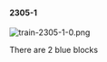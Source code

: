 #### 2305-1
![train-2305-1-0.png](https://github.com/lil-lab/nlvr/raw/master/nlvr/train/images/56/train-2305-1-0.png "train-2305-1-0.png")

There are 2 blue blocks
